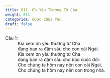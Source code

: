 ```yaml
---
title: 811. Ơn Yêu Thương Từ Cha
weight: 811
categories: Được Chúa Yêu
draft: false
---
```

<dl><dt>Câu 1:</dt><dd data-verse="1">Kìa xem ơn yêu thương từ Cha <br/>đang ban ra đậm sâu cho con cái Ngài. <br/>Kìa xem ơn yêu thương từ Cha <br/>đang ban ra đậm sâu cho bao cuộc đời: <br/>Cho chúng ta hôm nay nên con cái Ngài, <br/>Cho chúng ta hôm nay nên con trong nhà. </dd></dl>